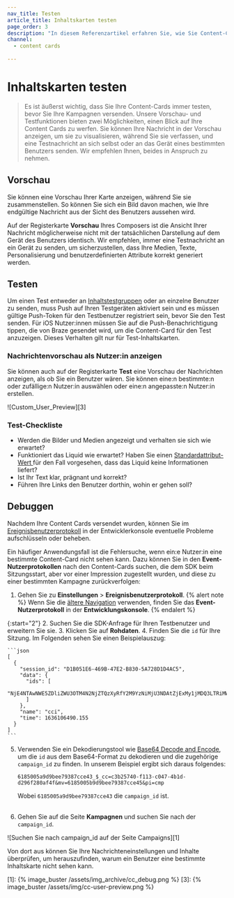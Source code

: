 ```yaml
---
nav_title: Testen
article_title: Inhaltskarten testen
page_order: 3
description: "In diesem Referenzartikel erfahren Sie, wie Sie Content-Cards in der Vorschau anzeigen und testen können, sowie einige bewährte Praktiken."
channel:
  - content cards
  
---
```


# Inhaltskarten testen

> Es ist äußerst wichtig, dass Sie Ihre Content-Cards immer testen, bevor Sie Ihre Kampagnen versenden. Unsere Vorschau- und Testfunktionen bieten zwei Möglichkeiten, einen Blick auf Ihre Content Cards zu werfen. Sie können Ihre Nachricht in der Vorschau anzeigen, um sie zu visualisieren, während Sie sie verfassen, und eine Testnachricht an sich selbst oder an das Gerät eines bestimmten Benutzers senden. Wir empfehlen Ihnen, beides in Anspruch zu nehmen.

## Vorschau

Sie können eine Vorschau Ihrer Karte anzeigen, während Sie sie zusammenstellen. So können Sie sich ein Bild davon machen, wie Ihre endgültige Nachricht aus der Sicht des Benutzers aussehen wird.

Auf der Registerkarte **Vorschau** Ihres Composers ist die Ansicht Ihrer Nachricht möglicherweise nicht mit der tatsächlichen Darstellung auf dem Gerät des Benutzers identisch. Wir empfehlen, immer eine Testnachricht an ein Gerät zu senden, um sicherzustellen, dass Ihre Medien, Texte, Personalisierung und benutzerdefinierten Attribute korrekt generiert werden.

## Testen

Um einen Test entweder an [Inhaltstestgruppen]({{site.baseurl}}/user_guide/administrative/app_settings/developer_console/internal_groups_tab/#content-test-groups) oder an einzelne Benutzer zu senden, muss Push auf Ihren Testgeräten aktiviert sein und es müssen gültige Push-Token für den Testbenutzer registriert sein, bevor Sie den Test senden. Für iOS Nutzer:innen müssen Sie auf die Push-Benachrichtigung tippen, die von Braze gesendet wird, um die Content-Card für den Test anzuzeigen. Dieses Verhalten gilt nur für Test-Inhaltskarten.

### Nachrichtenvorschau als Nutzer:in anzeigen

Sie können auch auf der Registerkarte **Test** eine Vorschau der Nachrichten anzeigen, als ob Sie ein Benutzer wären. Sie können eine:n bestimmte:n oder zufällige:n Nutzer:in auswählen oder eine:n angepasste:n Nutzer:in erstellen.

![Custom_User_Preview][3]

### Test-Checkliste

- Werden die Bilder und Medien angezeigt und verhalten sie sich wie erwartet?
- Funktioniert das Liquid wie erwartet? Haben Sie einen [Standardattribut-Wert ]({{site.baseurl}}/user_guide/personalization_and_dynamic_content/liquid/conditional_logic/#accounting-for-null-attribute-values) für den Fall vorgesehen, dass das Liquid keine Informationen liefert?
- Ist Ihr Text klar, prägnant und korrekt?
- Führen Ihre Links den Benutzer dorthin, wohin er gehen soll?

## Debuggen

Nachdem Ihre Content Cards versendet wurden, können Sie im [Ereignisbenutzerprotokoll]({{site.baseurl}}/user_guide/administrative/app_settings/event_user_log_tab/) in der Entwicklerkonsole eventuelle Probleme aufschlüsseln oder beheben. 

Ein häufiger Anwendungsfall ist die Fehlersuche, wenn ein:e Nutzer:in eine bestimmte Content-Card nicht sehen kann. Dazu können Sie in den **Event-Nutzerprotokollen** nach den Content-Cards suchen, die dem SDK beim Sitzungsstart, aber vor einer Impression zugestellt wurden, und diese zu einer bestimmten Kampagne zurückverfolgen:

1. Gehen Sie zu **Einstellungen** > **Ereignisbenutzerprotokoll**.
{% alert note %}
Wenn Sie die [ältere Navigation]({{site.baseurl}}/navigation) verwenden, finden Sie das **Event-Nutzerprotokoll** in der **Entwicklungskonsole**.
{% endalert %}

{:start="2"}
2\. Suchen Sie die SDK-Anfrage für Ihren Testbenutzer und erweitern Sie sie.
3\. Klicken Sie auf **Rohdaten**.
4\. Finden Sie die `id` für Ihre Sitzung. Im Folgenden sehen Sie einen Beispielauszug:

    ```json
    [
      {
        "session_id": "D1B051E6-469B-47E2-B830-5A728D1D4AC5",
        "data": {
          "ids": [
            "NjE4NTAwNWE5ZDliZWU3OTM4N2NjZTQzXyRfY2M9YzNiMjU3NDAtZjExMy1jMDQ3LTRiMWQtZDI5NmYyODBhZjRmJm12PTYxODUwMDViOWQ5YmVlNzkzODdjY2U0NSZwaT1jbXA="
          ]
        },
        "name": "cci",
        "time": 1636106490.155
      }
    ]
    ```

5. Verwenden Sie ein Dekodierungstool wie [Base64 Decode and Encode](https://www.base64decode.org/), um die `id` aus dem Base64-Format zu dekodieren und die zugehörige `campaign_id` zu finden. In unserem Beispiel ergibt sich daraus folgendes:

    ```
    6185005a9d9bee79387cce43_$_cc=c3b25740-f113-c047-4b1d-d296f280af4f&mv=6185005b9d9bee79387cce45&pi=cmp
    ```

    Wobei `6185005a9d9bee79387cce43` die `campaign_id` ist.<br><br>

6. Gehen Sie auf die Seite **Kampagnen** und suchen Sie nach der `campaign_id`.

![Suchen Sie nach campaign_id auf der Seite Campaigns][1]

Von dort aus können Sie Ihre Nachrichteneinstellungen und Inhalte überprüfen, um herauszufinden, warum ein Benutzer eine bestimmte Inhaltskarte nicht sehen kann.

[1]: {% image_buster /assets/img_archive/cc_debug.png %}
[3]: {% image_buster /assets/img/cc-user-preview.png %}
